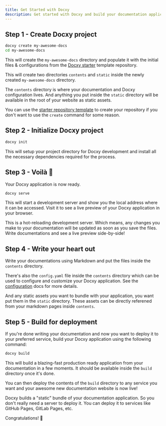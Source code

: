 ```yaml
---
title: Get Started with Docxy
description: Get started with Docxy and build your documentation application in a few minutes.
---
```


## Step 1 - Create Docxy project

```bash
docxy create my-awesome-docs
cd my-awesome-docs
```

This will create the `my-awesome-docs` directory and populate it with the
initial files & configurations from the [Docxy starter](https://github.com/docxy/starter)
template repository.

This will create two directories `contents` and `static` inside the newly created
`my-awesome-docs` directory.

The `contents` directory is where your documentation and Docxy
configuration lives. And anything you put inside the `static` directory will be
available in the root of your website as static assets.

<note type="tip">
    You can use the <a href="https://github.com/docxy/starter" target="_blank">starter repository template</a>
    to create your repository if you don't want to use the <code>create</code>
    command for some reason.
</note>

## Step 2 - Initialize Docxy project

```bash
docxy init
```

This will setup your project directory for Docxy development and install all the
necessary dependencies required for the process.

## Step 3 - Voilà 🎊

Your Docxy application is now ready.

```bash
docxy serve
```

This will start a development server and show you the local address where it can
be accessed. Visit it to see a live preview of your Docxy application in your
browser.

<note type="info">
    This is a hot-reloading development server. Which means, any changes you
    make to your documentation will be updated as soon as you save the files.
    Write documentations and see a live preview side-by-side!
</note>

## Step 4 - Write your heart out

Write your documentations using Markdown and put the files inside the `contents`
directory.

There's also the `config.yaml` file inside the `contents` directory which can be
used to configure and customize your Docxy application. See the
[configuration](/config) docs for more details.

And any static assets you want to bundle with your application, you want put
them in the `static` directory. These assets can be directly referened from
your markdown pages inside `contents`.

## Step 5 - Build for deployment

If you're done writing your documentation and now you want to deploy it to your
preferred service, build your Docxy application using the following command:

```bash
docxy build
```

This will build a blazing-fast production ready application from your
documentation in a few moments. It should be available inside the `build`
directory once it's done.

You can then deploy the contents of the `build` directory to any service you
want and your awesome new documentation website is now live!

<note type="tip">
    Docxy builds a "static" bundle of your documentation application. So you
    don't really need a server to deploy it. You can deploy it to services like
    GitHub Pages, GitLab Pages, etc.
</note>

Congratulations! 🎉
